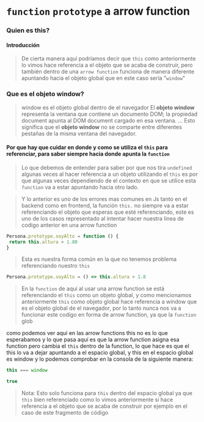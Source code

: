 # ```function``` ```prototype``` a arrow function
### Quien es this?
#### Introducción 
>De cierta manera aquí podríamos decir que ```this``` como anteriormente lo vimos hace referencia a el objeto que se acaba de construir, pero también dentro de una ```arrow function``` funciona de manera diferente apuntando hacia el objeto global que en este caso sería "```window```"

### Que es el objeto window?
>window es el objeto global dentro de el navegador El **objeto window** representa la ventana que contiene un documento DOM; la propiedad document apunta al DOM document cargado en esa ventana. ... Esto significa que el **objeto window** no se comparte entre diferentes pestañas de la misma ventana del navegador.

#### Por que hay que cuidar en donde y como se utiliza el ```this``` para referenciar, para saber siempre hacia donde apunta la ```function```
>Lo que debemos de entender para saber por que nos tira ```undefined``` algunas veces al hacer referencia a un objeto utilizando el ```this``` es por que algunas veces dependiendo de el contexto en que se utilice esta ```function``` va a estar apuntando hacia otro lado.

>Y lo anterior es uno de los errores mas comunes en Js tanto en el backend como en frontend, la función ```this.``` no siempre va a estar referenciando el objeto que esperas que esté referenciando, este es uno de los casos representado al intentar hacer nuestra linea de codigo anterior en una arrow function

```js 
Persona.prototype.soyAlto = function () {
 return this.altura > 1.80
}
```
> Esta es nuestra forma común en la que no tenemos problema referenciando nuestro ```this```

```js
Persona.prototype.soyAlto = () => this.altura > 1.8
```
>En la ```function``` de aquí al usar una arrow function se está referenciando el ```this``` como un objeto global, y como mencionamos anteriormente ```this``` como objeto global hace referencia a window que es el objeto global de el navegador, por lo tanto nunca nos va a funcionar este codigo en forma de arrow function, ya que la ```function``` glob


como podemos ver aquí en las arrow functions this no es lo que esperabamos y lo que pasa aquí es que la arrow function asigna esa function pero cambia el ```this``` dentro de la function, lo que hace es que el this lo va a dejar apuntando a el espacio global, y this en el espacio global es window y lo podemos comprobar en la consola de la siguiente manera:

```js
this === window

true
```

>Nota: Esto solo funciona para ```this``` dentro del espacio global ya que ```this``` bien referenciado como lo vimos anteriormente si hace referencia a el objeto que se acaba de construir por ejemplo en el caso de este fragmento de código 
